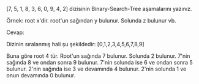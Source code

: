 [7, 5, 1, 8, 3, 6, 0, 9, 4, 2] dizisinin Binary-Search-Tree aşamalarını yazınız.

Örnek: root x'dir. root'un sağından y bulunur. Solunda z bulunur vb.

Cevap:

Dizinin sıralanmış hali şu şekildedir: [0,1,2,3,4,5,6,7,8,9]

Buna göre root 4 tür. Root'un sağında 7 bulunur. Solunda 2 bulunur. 7'nin sağında 8 ve ondan sonra 9 bulunur. 7'nin solunda ise 6 ve ondan sonra 5 bulunur. 2'nin sağında ise 3 ve devamında 4 bulunur. 2'nin solunda 1 ve onun devamında 0 bulunur.